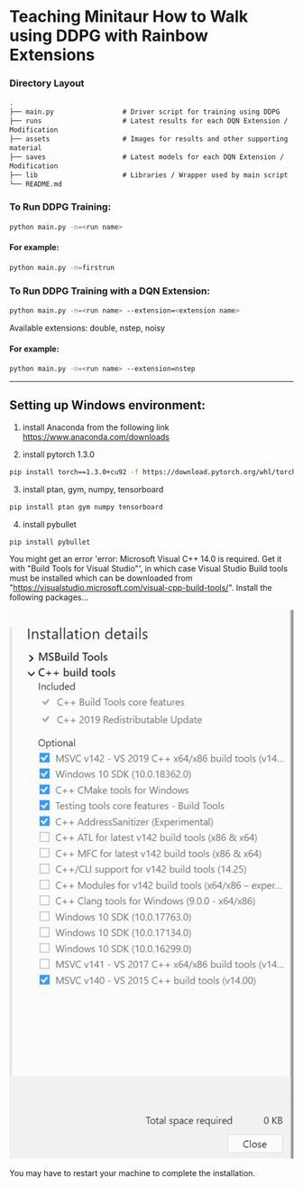 # Teaching Minitaur How to Walk using DDPG with Rainbow Extensions

### Directory Layout

    .
    ├── main.py                 # Driver script for training using DDPG
    ├── runs                    # Latest results for each DQN Extension / Modification
    ├── assets                  # Images for results and other supporting material
    ├── saves                   # Latest models for each DQN Extension / Modification
    ├── lib                     # Libraries / Wrapper used by main script
    └── README.md


### To Run DDPG Training:

```sh
python main.py -n=<run name>
```

#### For example:

```sh
python main.py -n=firstrun
```

### To Run DDPG Training with a DQN Extension:

```sh
python main.py -n=<run name> --extension=<extension name>
```

Available extensions: double, nstep, noisy

#### For example:
```sh
python main.py -n=<run name> --extension=nstep
```
_________________
## Setting up Windows environment:

1. install Anaconda from the following link https://www.anaconda.com/downloads

2. install pytorch 1.3.0
```sh
pip install torch==1.3.0+cu92 -f https://download.pytorch.org/whl/torch_stable.html
```

3. install ptan, gym, numpy, tensorboard

```sh
pip install ptan gym numpy tensorboard
```

4. install pybullet

```sh
pip install pybullet
```

You might get an error 'error: Microsoft Visual C++ 14.0 is required. Get it with "Build Tools for Visual Studio"', in which case Visual Studio Build tools must be installed which can be downloaded from "https://visualstudio.microsoft.com/visual-cpp-build-tools/". Install the following packages...

![Visual Build Tools Packages](assets/vsbuildtools.PNG)

You may have to restart your machine to complete the installation.

